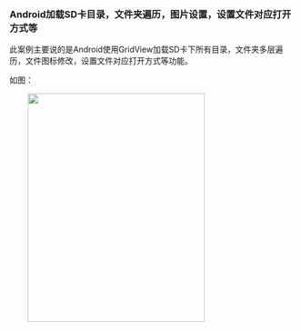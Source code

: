 ### Android加载SD卡目录，文件夹遍历，图片设置，设置文件对应打开方式等

<p>此案例主要说的是Android使用GridView加载SD卡下所有目录，文件夹多层遍历，文件图标修改，设置文件对应打开方式等功能。</p> 
<p>如图：</p> 
<p>&nbsp; &nbsp; &nbsp; &nbsp; <img alt="" height="402" src="https://static.oschina.net/uploads/space/2017/0103/150534_HRds_2945455.gif" width="311"></p> 


